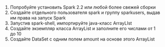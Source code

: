 1. Попробуйте установить Spark 2.2 или любой более свежей сборки
2. Создайте отдельного пользователя spark и группу sparkusers, выдав им права на запуск Spark
3. Запустив spark-shell, импортируйте java-класс ArrayLIst
4. Создайте экземпляр класса ArrayList и заполните его числами от 1 до 10
5. Создайте DataSet с одним полем amount на основе этого ArrayList



